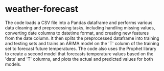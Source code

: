 # weather-forecast

The code loads a CSV file into a Pandas dataframe and performs various data cleaning and preprocessing tasks, including handling missing values, converting date columns to datetime format, and creating new features from the date column. It then splits the preprocessed dataframe into training and testing sets and trains an ARIMA model on the 'T' column of the training set to forecast future temperatures. The code also uses the Prophet library to create a second model that forecasts temperature values based on the 'date' and 'T' columns, and plots the actual and predicted values for both models.
